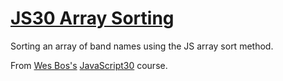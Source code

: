 # [JS30 Array Sorting](https://scottgall.github.io/JS30-Array-Sorting/)
Sorting an array of band names using the JS array sort method.

From [Wes Bos's](https://wesbos.com/) [JavaScript30](https://javascript30.com/) course.